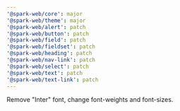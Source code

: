 ```yaml
---
'@spark-web/core': major
'@spark-web/theme': major
'@spark-web/alert': patch
'@spark-web/button': patch
'@spark-web/field': patch
'@spark-web/fieldset': patch
'@spark-web/heading': patch
'@spark-web/nav-link': patch
'@spark-web/select': patch
'@spark-web/text': patch
'@spark-web/text-link': patch
---
```


Remove "Inter" font, change font-weights and font-sizes.
